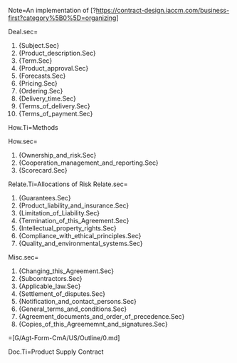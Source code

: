 Note=An implementation of [?https://contract-design.iaccm.com/business-first?category%5B0%5D=organizing]

Deal.sec=<ol><li>{Subject.Sec}</li><li>{Product_description.Sec}</li><li>{Term.Sec}</li><li>{Product_approval.Sec}</li><li>{Forecasts.Sec}</li><li>{Pricing.Sec}</li><li>{Ordering.Sec}</li><li>{Delivery_time.Sec}</li><li>{Terms_of_delivery.Sec}</li><li>{Terms_of_payment.Sec}</li></ol>

How.Ti=Methods

How.sec=<ol><li>{Ownership_and_risk.Sec}</li><li>{Cooperation_management_and_reporting.Sec}</li><li>{Scorecard.Sec}</li></ol>

Relate.Ti=Allocations of Risk
Relate.sec=<ol><li>{Guarantees.Sec}</li><li>{Product_liability_and_insurance.Sec}</li><li>{Limitation_of_Liability.Sec}</li><li>{Termination_of_this_Agreement.Sec}</li><li>{Intellectual_property_rights.Sec}</li><li>{Compliance_with_ethical_principles.Sec}</li><li>{Quality_and_environmental_systems.Sec}</li></ol>

Misc.sec=<ol><li>{Changing_this_Agreement.Sec}</li><li>{Subcontractors.Sec}</li><li>{Applicable_law.Sec}</li><li>{Settlement_of_disputes.Sec}</li><li>{Notification_and_contact_persons.Sec}</li><li>{General_terms_and_conditions.Sec}</li><li>{Agreement_documents_and_order_of_precedence.Sec}</li><li>{Copies_of_this_Agreememnt_and_signatures.Sec}</li></ol>

=[G/Agt-Form-CmA/US/Outline/0.md]	

Doc.Ti=Product Supply Contract